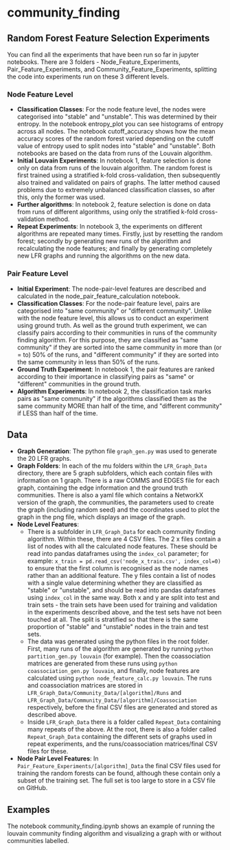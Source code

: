 # community_finding

## Random Forest Feature Selection Experiments
You can find all the experiments that have been run so far in jupyter notebooks. There are 3 folders - Node_Feature_Experiments, Pair_Feature_Experiments, and Community_Feature_Experiments, splitting the code into experiments run on these 3 different levels.
### Node Feature Level
- **Classification Classes**: For the node feature level, the nodes were categorised into "stable" and "unstable". This was determined by their entropy. In the notebook entropy_plot you can see histograms of entropy across all nodes. The notebook cutoff_accuracy shows how the mean accuracy scores of the random forest varied depending on the cutoff value of entropy used to split nodes into "stable" and "unstable". Both notebooks are based on the data from runs of the Louvain algorithm.
- **Initial Louvain Experiments**: In notebook 1, feature selection is done only on data from runs of the louvain algorithm. The random forest is first trained using a stratified k-fold cross-validation, then subsequently also trained and validated on pairs of graphs. The latter method caused problems due to extremely unbalanced classification classes, so after this, only the former was used.
- **Further algorithms**: In notebook 2, feature selection is done on data from runs of different algorithms, using only the stratified k-fold cross-validation method.
- **Repeat Experiments**: In notebook 3, the experiments on different algorithms are repeated many times. Firstly, just by resetting the random forest; secondly by generating new runs of the algorithm and recalculating the node features; and finally by generating completely new LFR graphs and running the algorithms on the new data.
### Pair Feature Level
- **Initial Experiment**: The node-pair-level features are described and calculated in the node_pair_feature_calculation notebook.
- **Classification Classes**: For the node-pair feature level, pairs are categorised into "same community" or "different community". Unlike with the node feature level, this allows us to conduct an experiment using ground truth. As well as the ground truth experiment, we can classify pairs according to their communities in runs of the community finding algorithm. For this purpose, they are classified as "same community" if they are sorted into the same community in more than (or = to) 50% of the runs, and "different community" if they are sorted into the same community in less than 50% of the runs.
- **Ground Truth Experiment**: In notebook 1, the pair features are ranked according to their importance in classifying pairs as "same" or "different" communities in the ground truth.
- **Algorithm Experiments**: In notebook 2, the classification task marks pairs as "same community" if the algorithms classified them as the same community MORE than half of the time, and "different community" if LESS than half of the time.

## Data
- **Graph Generation**: The python file `graph_gen.py` was used to generate the 20 LFR graphs.
- **Graph Folders**: In each of the mu folders within the `LFR_Graph_Data` directory, there are 5 graph subfolders, which each contain files with information on 1 graph. There is a raw COMMS and EDGES file for each graph, containing the edge information and the ground truth communities. There is also a yaml file which contains a NetworkX version of the graph, the communities, the parameters used to create the graph (including random seed) and the coordinates used to plot the graph in the png file, which displays an image of the graph.
- **Node Level Features**: 
    - There is a subfolder in `LFR_Graph_Data` for each community finding algorithm. Within these, there are 4 CSV files. The 2 x files contain a list of nodes with all the calculated node features. These should be read into pandas dataframes using the `index_col` parameter; for example: `x_train = pd.read_csv('node_x_train.csv', index_col=0)` to ensure that the first column is recognised as the node names rather than an additional feature. The y files contain a list of nodes with a single value determining whether they are classified as "stable" or "unstable", and should be read into pandas dataframes using `index_col` in the same way. Both x and y are split into test and train sets - the train sets have been used for training and validation in the experiments described above, and the test sets have not been touched at all. The split is stratified so that there is the same proportion of "stable" and "unstable" nodes in the train and test sets.
    - The data was generated using the python files in the root folder. First, many runs of the algorithm are generated by running `python partition_gen.py louvain` (for example). Then the coassociation matrices are generated from these runs using `python coassociation_gen.py louvain`, and finally, node features are calculated using `python node_feature_calc.py louvain`. The runs and coassociation matrices are stored in `LFR_Graph_Data/Community_Data/[algorithm]/Runs` and `LFR_Graph_Data/Community_Data/[algorithm]/Coassociation` respectively, before the final CSV files are generated and stored as described above.
    - Inside `LFR_Graph_Data` there is a folder called `Repeat_Data` containing many repeats of the above. At the root, there is also a folder called `Repeat_Graph_Data` containing the different sets of graphs used in repeat experiments, and the runs/coassociation matrices/final CSV files for these.
- **Node Pair Level Features**: In `Pair_Feature_Experiments/[algorithm]_Data` the final CSV files used for training the random forests can be found, although these contain only a subset of the training set. The full set is too large to store in a CSV file on GitHub.

## Examples
The notebook community_finding.ipynb shows an example of running the louvain community finding algorithm and visualizing a graph with or without communities labelled.

